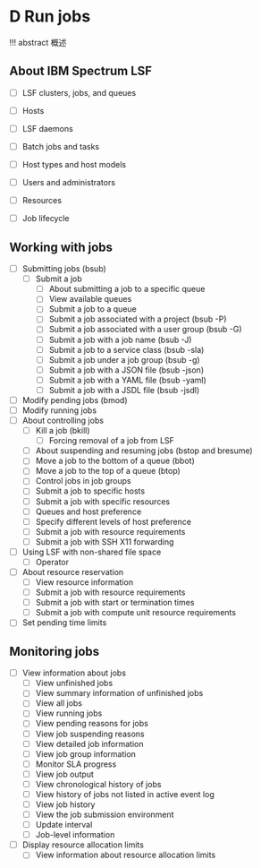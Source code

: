 # D Run jobs

!!! abstract 
    概述
    

## About IBM Spectrum LSF
- [ ] LSF clusters, jobs, and queues
- [ ] Hosts
- [ ] LSF daemons
- [ ] Batch jobs and tasks
- [ ] Host types and host models
- [ ] Users and administrators
- [ ] Resources
- [ ] Job lifecycle


## Working with jobs
- [ ] Submitting jobs (bsub)
    - [ ] Submit a job
        - [ ] About submitting a job to a specific queue
        - [ ] View available queues
        - [ ] Submit a job to a queue
        - [ ] Submit a job associated with a project (bsub -P)
        - [ ] Submit a job associated with a user group (bsub -G)
        - [ ] Submit a job with a job name (bsub -J)
        - [ ] Submit a job to a service class (bsub -sla)
        - [ ] Submit a job under a job group (bsub -g)
        - [ ] Submit a job with a JSON file (bsub -json)
        - [ ] Submit a job with a YAML file (bsub -yaml)
        - [ ] Submit a job with a JSDL file (bsub -jsdl)
- [ ] Modify pending jobs (bmod)
- [ ] Modify running jobs
- [ ] About controlling jobs
    - [ ] Kill a job (bkill)
        - [ ] Forcing removal of a job from LSF
    - [ ] About suspending and resuming jobs (bstop and bresume)
    - [ ] Move a job to the bottom of a queue (bbot)
    - [ ] Move a job to the top of a queue (btop)
    - [ ] Control jobs in job groups
    - [ ] Submit a job to specific hosts
    - [ ] Submit a job with specific resources
    - [ ] Queues and host preference
    - [ ] Specify different levels of host preference
    - [ ] Submit a job with resource requirements
    - [ ] Submit a job with SSH X11 forwarding
- [ ] Using LSF with non-shared file space
    - [ ] Operator
- [ ] About resource reservation
    - [ ] View resource information
    - [ ] Submit a job with resource requirements
    - [ ] Submit a job with start or termination times
    - [ ] Submit a job with compute unit resource requirements
- [ ] Set pending time limits

## Monitoring jobs
- [ ] View information about jobs
    - [ ] View unfinished jobs
    - [ ] View summary information of unfinished jobs
    - [ ] View all jobs
    - [ ] View running jobs
    - [ ] View pending reasons for jobs
    - [ ] View job suspending reasons
    - [ ] View detailed job information
    - [ ] View job group information
    - [ ] Monitor SLA progress
    - [ ] View job output
    - [ ] View chronological history of jobs
    - [ ] View history of jobs not listed in active event log
    - [ ] View job history
    - [ ] View the job submission environment
    - [ ] Update interval
    - [ ] Job-level information
- [ ] Display resource allocation limits
    - [ ] View information about resource allocation limits
